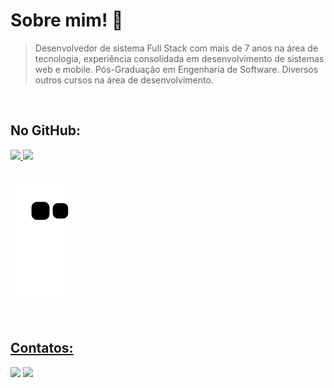 # Sobre mim! 👋


> Desenvolvedor de sistema Full Stack com mais de 7 anos na área de tecnologia, experiência consolidada em desenvolvimento de sistemas web e mobile. Pós-Graduação em Engenharia de Software. Diversos outros cursos na área de desenvolvimento.




<br>

## No GitHub:

<div>
  <a href="https://github.com/edsongr">
  <img height="180em" src="https://github-readme-stats.vercel.app/api/top-langs/?username=edsongr&layout=compact&langs_count=12&theme=dracula"/>
  <img height="180em" src="https://github-readme-stats.vercel.app/api?username=edsongr&show_icons=true&theme=dracula&include_all_commits=true&count_private=true"/>
</div>

<br>

![Snake animation](https://github.com/edsongr/edsongr/blob/output/github-contribution-grid-snake.svg)

<br>

## Contatos:

<div
<a href = "mailto:edsongrdeveloper@gmail.com"><img src="https://img.shields.io/badge/Gmail-D14836?style=for-the-badge&logo=gmail&logoColor=white" target="_blank"></a>
<a href="https://www.linkedin.com/in/edsongroliveira" target="_blank"><img src="https://img.shields.io/badge/-LinkedIn-%230077B5?style=for-the-badge&logo=linkedin&logoColor=white" target="_blank"></a>   
</div>


<!--
**Edsongr/EdsonGr** is a ✨ _special_ ✨ repository because its `README.md` (this file) appears on your GitHub profile.

Here are some ideas to get you started:

- 🔭 I’m currently working on ...
- 🌱 I’m currently learning ...
- 👯 I’m looking to collaborate on ...
- 🤔 I’m looking for help with ...
- 💬 Ask me about ...
- 📫 How to reach me: ...
- 😄 Pronouns: ...
- ⚡ Fun fact: ...



<a href="https://www.youtube.com/seu-canal-youtube-aqui" target="_blank"><img src="https://img.shields.io/badge/YouTube-FF0000?style=for-the-badge&logo=youtube&logoColor=white" target="_blank"></a>
<a href="https://instagram.com/seu-usuário-instagram-aqui" target="_blank"><img src="https://img.shields.io/badge/-Instagram-%23E4405F?style=for-the-badge&logo=instagram&logoColor=white" target="_blank"></a>
-->
